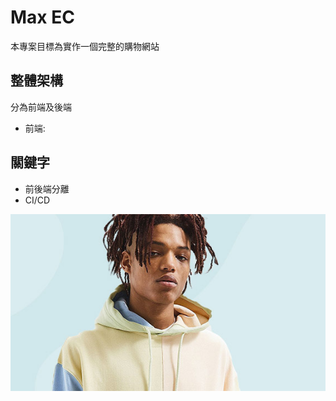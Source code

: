 # Max EC
本專案目標為實作一個完整的購物網站

## 整體架構
分為前端及後端
* 前端: 

## 關鍵字
* 前後端分離
* CI/CD 

![main](public/images/banner-1.jpg)